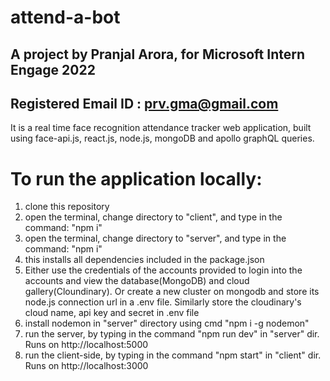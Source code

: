 # attend-a-bot
## A project by Pranjal Arora, for Microsoft Intern Engage 2022
## Registered Email ID : prv.gma@gmail.com
 It is a real time face recognition attendance tracker web application, built using face-api.js, react.js, node.js, mongoDB and apollo graphQL queries. 

# To run the application locally:
1. clone this repository
2. open the terminal, change directory to "client", and type in the command: "npm i"
3. open the terminal, change directory to "server", and type in the command: "npm i"
4. this installs all dependencies included in the package.json
5. Either use the credentials of the accounts provided to login into the accounts and view the database(MongoDB) and cloud gallery(Cloundinary). Or create a new cluster on mongodb and store its node.js connection url in a .env file. Similarly store the cloudinary's cloud name, api key and secret in .env file
6. install nodemon in "server" directory using cmd "npm i -g nodemon"
7. run the server, by typing in the command "npm run dev" in "server" dir. Runs on http://localhost:5000
8. run the client-side, by typing in the command "npm start" in "client" dir. Runs on http://localhost:3000
